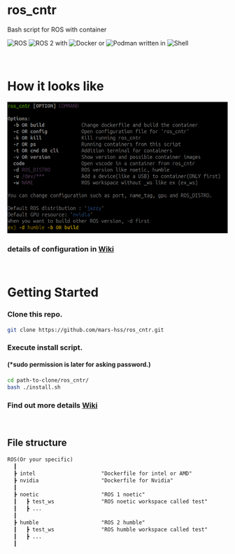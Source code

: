 # ros_cntr
Bash script for ROS with container

![ROS](https://img.shields.io/badge/ROS-22314E?style=for-the-badge&logo=ROS&logoColor=white) ![ROS 2](https://img.shields.io/badge/ROS_2-22314E?style=for-the-badge&logo=ROS&logoColor=white) with ![Docker](https://img.shields.io/badge/docker-%230db7ed.svg?style=for-the-badge&logo=docker&logoColor=white) or ![Podman](https://img.shields.io/badge/-Podman-892CA0?style=for-the-badge&logo=podman&logoColor=white) written in ![Shell](https://img.shields.io/badge/Shell-121011?style=for-the-badge&logo=gnu-bash&logoColor=white)
<br/>
<br/>
<br/>

# How it looks like
![](media/ros_cntr_help.png)
### details of configuration in [Wiki](https://github.com/mars-hss/ros_cntr/wiki/Configuration)
<br/>

# Getting Started
### Clone this repo.
```bash
git clone https://github.com/mars-hss/ros_cntr.git
```
### Execute install script.
#### (*sudo permission is later for asking password.)
```bash
cd path-to-clone/ros_cntr/
bash ./install.sh
```

### Find out more details [Wiki](https://github.com/mars-hss/ros_cntr/wiki)

<br/>

## File structure
```
ROS(Or your specific)
  ┃
  ┣ intel                     "Dockerfile for intel or AMD"
  ┣ nvidia                    "Dockerfile for Nvidia"
  ┃  
  ┣ noetic                    "ROS 1 noetic"
  ┃   ┣ test_ws               "ROS noetic workspace called test"
  ┃   ┣ ...
  ┃
  ┣ humble                    "ROS 2 humble"
  ┃   ┣ test_ws               "ROS humble workspace called test"
  ┃   ┣ ...
  ┃
```
